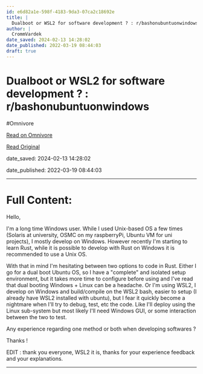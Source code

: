 ```yaml
---
id: e6d82a1e-598f-4183-9da3-07ca2c18692e
title: |
  Dualboot or WSL2 for software development ? : r/bashonubuntuonwindows
author: |
  CrommVardek
date_saved: 2024-02-13 14:28:02
date_published: 2022-03-19 08:44:03
draft: true
---
```


# Dualboot or WSL2 for software development ? : r/bashonubuntuonwindows
#Omnivore

[Read on Omnivore](https://omnivore.app/me/dualboot-or-wsl-2-for-software-development-r-bashonubuntuonwindo-18da3f0c405)

[Read Original](https://www.reddit.com/r/bashonubuntuonwindows/comments/tgwdib/dualboot_or_wsl2_for_software_development/)

date_saved: 2024-02-13 14:28:02

date_published: 2022-03-19 08:44:03

--- 

# Full Content: 

 Hello,

 I'm a long time Windows user. While I used Unix-based OS a few times (Solaris at university, OSMC on my raspberryPi, Ubuntu VM for uni projects), I mostly develop on Windows. However recently I'm starting to learn Rust, while it is possible to develop with Rust on Windows it is recommended to use a Unix OS.

 With that in mind I'm hesitating between two options to code in Rust. Either I go for a dual boot Ubuntu OS, so I have a "complete" and isolated setup environment, but it takes more time to configure before using and I've read that dual booting Windows + Linux can be a headache. Or I'm using WSL2, I develop on Windows and build/compile on the WSL2 bash, easier to setup (I already have WSL2 installed with ubuntu), but I fear it quickly become a nightmare when I'll try to debug, test, etc the code. Like I'll deploy using the Linux sub-system but most likely I'll need Windows GUI, or some interaction between the two to test.

 Any experience regarding one method or both when developing softwares ?

 Thanks !

 EDIT : thank you everyone, WSL2 it is, thanks for your experience feedback and your explanations.

---

